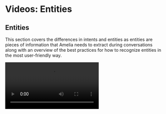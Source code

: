 # Videos: Entities

## Entities

This section covers the differences in intents and entities as entities are pieces of information that Amelia needs to extract during conversations along with an overview of the best practices for how to recognize entities in the most user-friendly way.

<video src="https://vimeo.com/889351887"/>

## Entity Datum Types

In this video we show how many datum types are built-in out of the box for Amelia’s entities. This can be incredibly useful as these datum types will require less work to implement. It also covers a lot of the different values that we can extract from an entity, such as the value that is normalized in Amelia’s brain or the actual utterance that corresponds to that entity from the end user.

<video src="https://vimeo.com/889351880"/>

## Training Use Case Entities

This walkthrough covers an example of how some entities your company might be interested in extracting might not fall into any of the built-in datum types and if that is the case, how to build a training file and train Amelia to recognize the entity from an end user’s utterance.

<video src="https://vimeo.com/889351854"/>

## Custom Datum Entity

This section is a walkthrough on how we can use custom datum to have Amelia recognize either a single word or a phrase from any user utterance and map it to the proper entity.

<video src="https://vimeo.com/889351836"/>

## Composite Entity

This section reviews the composite entities, which combine two or more other entities and that is useful for ensuring we are not mapping the incorrect value from an end user’s utterance. Avoiding false positives for entities such as integers, when a user might say several different numbers in their initial utterance, requires us to create a composite entity that gives context to ensure we are grabbing the correct information.

<video src="https://vimeo.com/889351803"/>

## Role Entity

This video covers the importance of role entities, where we are using more than one entity of the same datum type within a single conversational flow. The use case for this example is if you have a start and an end date for a conversational flow, both will have the same datum type of “DATE” meaning that we need to train Amelia to recognize which is the start date and which is the end date.

<video src="https://vimeo.com/889351821"/>

## Spanless Entity

This tutorial shows a use case of the spanless entity, where the entity cannot easily be extracted from a well-defined span within an utterance but rather from Amelia recognizing the intent of the overall utterance itself.

<video src="https://vimeo.com/889351792"/>

## More Resources

{% include from="Training-Access-Amelia-Videos.md" element-id="F01-01_0002-Training-Access-Amelia-Videos_snippet" /%}
